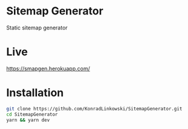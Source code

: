 # Sitemap Generator
Static sitemap generator

# Live
https://smapgen.herokuapp.com/

# Installation
```bash
git clone https://github.com/KonradLinkowski/SitemapGenerator.git
cd SitemapGenerator
yarn && yarn dev
```
